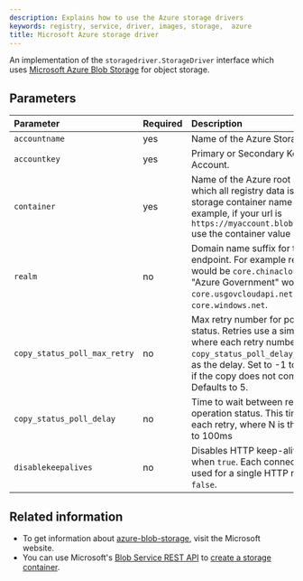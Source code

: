 ```yaml
---
description: Explains how to use the Azure storage drivers
keywords: registry, service, driver, images, storage,  azure
title: Microsoft Azure storage driver
---
```


An implementation of the `storagedriver.StorageDriver` interface which uses [Microsoft Azure Blob Storage](https://azure.microsoft.com/en-us/services/storage/) for object storage.

## Parameters

| Parameter                          | Required | Description                                                                                                                                                                                                                                                         |
|:-----------------------------------|:---------|:--------------------------------------------------------------------------------------------------------------------------------------------------------------------------------------------------------------------------------------------------------------------|
| `accountname`                      | yes      | Name of the Azure Storage Account.                                                                                                                                                                                                                                  |
| `accountkey`                       | yes      | Primary or Secondary Key for the Storage Account.                                                                                                                                                                                                                   |
| `container`                        | yes      | Name of the Azure root storage container in which all registry data is stored. Must comply the storage container name [requirements](https://docs.microsoft.com/rest/api/storageservices/fileservices/naming-and-referencing-containers--blobs--and-metadata). For example, if your url is `https://myaccount.blob.core.windows.net/myblob` use the container value of `myblob`.|
| `realm`                            | no       | Domain name suffix for the Storage Service API endpoint. For example realm for "Azure in China" would be `core.chinacloudapi.cn` and realm for "Azure Government" would be `core.usgovcloudapi.net`. By default, this is `core.windows.net`.                        |
| `copy_status_poll_max_retry`       | no       | Max retry number for polling of copy operation status. Retries use a simple backoff algorithm where each retry number is multiplied by `copy_status_poll_delay`, and this number is used as the delay. Set to -1 to disable retries and abort if the copy does not complete immediately. Defaults to 5.                |
| `copy_status_poll_delay`            | no       | Time to wait between retries for polling of copy operation status. This time is multiplied by N on each retry, where N is the retry number. Defaults to 100ms |
| `disablekeepalives` | no | Disables HTTP keep-alives on the HTTP tranport when `true`. Each connection to the server will be used for a single HTTP request. The default is `false`. |


## Related information

* To get information about
[azure-blob-storage](https://azure.microsoft.com/en-us/services/storage/), visit
the Microsoft website.
* You can use Microsoft's [Blob Service REST API](https://docs.microsoft.com/en-us/rest/api/storageservices/Blob-Service-REST-API) to [create a storage container](https://docs.microsoft.com/en-us/rest/api/storageservices/Create-Container).
